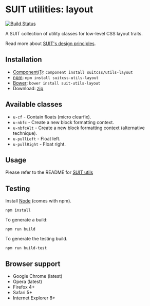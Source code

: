 # SUIT utilities: layout

[![Build Status](https://secure.travis-ci.org/suitcss/utils-layout.png?branch=master)](http://travis-ci.org/suitcss/utils-layout)

A SUIT collection of utility classes for low-level CSS layout traits.

Read more about [SUIT's design principles](https://github.com/suitcss/suit/).

## Installation

* [Component(1)](http://component.io/): `component install suitcss/utils-layout`
* [npm](http://npmjs.org/): `npm install suitcss-utils-layout`
* [Bower](http://bower.io/): `bower install suit-utils-layout`
* Download: [zip](https://github.com/suitcss/utils-layout/zipball/master)

## Available classes

* `u-cf` - Contain floats (micro clearfix).
* `u-nbfc` - Create a new block formatting context.
* `u-nbfcAlt` - Create a new block formatting context (alternative technique).
* `u-pullLeft` - Float left.
* `u-pullRight` - Float right.

## Usage

Please refer to the README for [SUIT utils](https://github.com/suitcss/utils/)

## Testing

Install [Node](http://nodejs.org) (comes with npm).

```
npm install
```

To generate a build:

```
npm run build
```

To generate the testing build.

```
npm run build-test
```

## Browser support

* Google Chrome (latest)
* Opera (latest)
* Firefox 4+
* Safari 5+
* Internet Explorer 8+
